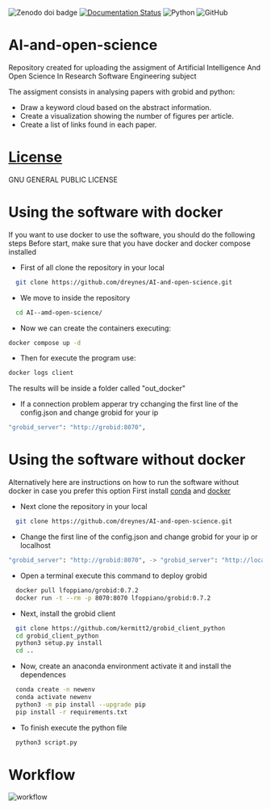 
![Zenodo doi badge](https://img.shields.io/badge/DOI-10.5281%2Fzenodo.1234567-red.svg)
[![Documentation Status](https://readthedocs.org/projects/ai-and-open-science/badge/?version=latest)](https://ai-and-open-science.readthedocs.io/en/latest/?badge=latest)
![Python](https://img.shields.io/badge/python-3670A0?style=for-the-badge&logo=python&logoColor=ffdd54)
![GitHub](https://img.shields.io/badge/github-%23121011.svg?style=for-the-badge&logo=github&logoColor=white)
# AI-and-open-science
Repository created for uploading the assigment of Artificial Intelligence And Open Science In Research Software Engineering subject

The assigment consists in analysing papers with grobid and python:
- Draw a keyword cloud based on the abstract information.
- Create a visualization showing the number of figures per article.
- Create a list of links found in each paper.

# [License](LICENSE)
GNU GENERAL PUBLIC LICENSE

# Using the software with docker
If you want to use docker to use the software, you should do the following steps
Before start, make sure that you have docker and docker compose installed
- First of all clone the repository in your local
```bash
  git clone https://github.com/dreynes/AI-and-open-science.git
```
- We move to inside the repository
```bash
  cd AI--amd-open-science/
```
- Now we can create the containers executing:
```bash
docker compose up -d
```
- Then for execute the program use:
```bash
docker logs client
```
The results will be inside a folder called "out_docker"

- If a connection problem apperar try cchanging the first line of the config.json and change grobid for your ip
```bash
"grobid_server": "http://grobid:8070",
```

# Using the software without docker
Alternatively here are instructions on how to run the software without docker in case you prefer this option
First install [conda](https://conda.io/projects/conda/en/latest/user-guide/install/index.html) and [docker](https://www.docker.com/)
- Next clone the repository in your local
```bash
  git clone https://github.com/dreynes/AI-and-open-science.git
```
- Change the first line of the config.json and change grobid for your ip or localhost
```bash
"grobid_server": "http://grobid:8070", -> "grobid_server": "http://localhost:8070",
```

- Open a terminal execute this command to deploy grobid

```bash
  docker pull lfoppiano/grobid:0.7.2
  docker run -t --rm -p 8070:8070 lfoppiano/grobid:0.7.2
```
- Next, install the grobid client

```bash
  git clone https://github.com/kermitt2/grobid_client_python
  cd grobid_client_python
  python3 setup.py install
  cd ..
```
- Now, create an anaconda environment activate it and install the dependences

```bash
  conda create -n newenv
  conda activate newenv 
  python3 -m pip install --upgrade pip
  pip install -r requirements.txt 
``` 
- To finish execute the python file
```bash
  python3 script.py
```
# Workflow

![workflow](https://github.com/dreynes/AI-and-open-science//main/workflow/workflow.png?raw=true)



